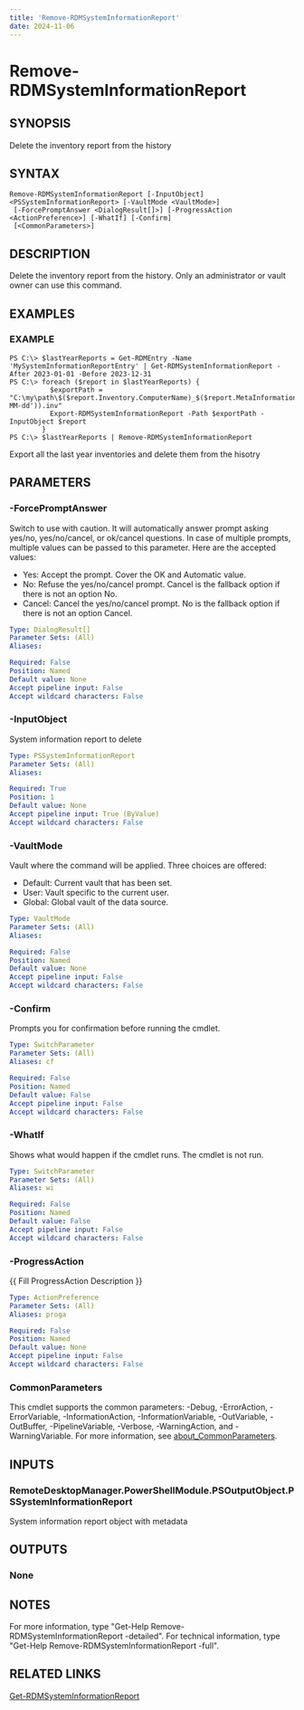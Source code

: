 ```yaml
---
title: 'Remove-RDMSystemInformationReport'
date: 2024-11-06
---
```



# Remove-RDMSystemInformationReport

## SYNOPSIS
Delete the inventory report from the history

## SYNTAX

```
Remove-RDMSystemInformationReport [-InputObject] <PSSystemInformationReport> [-VaultMode <VaultMode>]
 [-ForcePromptAnswer <DialogResult[]>] [-ProgressAction <ActionPreference>] [-WhatIf] [-Confirm]
 [<CommonParameters>]
```

## DESCRIPTION
Delete the inventory report from the history.
Only an administrator or vault owner can use this command.

## EXAMPLES

### EXAMPLE
```
PS C:\> $lastYearReports = Get-RDMEntry -Name 'MySystemInformationReportEntry' | Get-RDMSystemInformationReport -After 2023-01-01 -Before 2023-12-31
PS C:\> foreach ($report in $lastYearReports) {
          $exportPath = "C:\my\path\$($report.Inventory.ComputerName)_$($report.MetaInformation.CreationDate.ToString('yyyy-MM-dd')).inv"
          Export-RDMSystemInformationReport -Path $exportPath -InputObject $report
        }
PS C:\> $lastYearReports | Remove-RDMSystemInformationReport
```

Export all the last year inventories and delete them from the hisotry

## PARAMETERS

### -ForcePromptAnswer
Switch to use with caution.
It will automatically answer prompt asking yes/no, yes/no/cancel, or ok/cancel questions.
In case of multiple prompts, multiple values can be passed to this parameter.
Here are the accepted values:
- Yes: Accept the prompt.
Cover the OK and Automatic value.
- No: Refuse the yes/no/cancel prompt.
Cancel is the fallback option if there is not an option No.
- Cancel: Cancel the yes/no/cancel prompt.
No is the fallback option if there is not an option Cancel.

```yaml
Type: DialogResult[]
Parameter Sets: (All)
Aliases:

Required: False
Position: Named
Default value: None
Accept pipeline input: False
Accept wildcard characters: False
```

### -InputObject
System information report to delete

```yaml
Type: PSSystemInformationReport
Parameter Sets: (All)
Aliases:

Required: True
Position: 1
Default value: None
Accept pipeline input: True (ByValue)
Accept wildcard characters: False
```

### -VaultMode
Vault where the command will be applied.
Three choices are offered:
- Default: Current vault that has been set.
- User: Vault specific to the current user.
- Global: Global vault of the data source.

```yaml
Type: VaultMode
Parameter Sets: (All)
Aliases:

Required: False
Position: Named
Default value: None
Accept pipeline input: False
Accept wildcard characters: False
```

### -Confirm
Prompts you for confirmation before running the cmdlet.

```yaml
Type: SwitchParameter
Parameter Sets: (All)
Aliases: cf

Required: False
Position: Named
Default value: False
Accept pipeline input: False
Accept wildcard characters: False
```

### -WhatIf
Shows what would happen if the cmdlet runs.
The cmdlet is not run.

```yaml
Type: SwitchParameter
Parameter Sets: (All)
Aliases: wi

Required: False
Position: Named
Default value: False
Accept pipeline input: False
Accept wildcard characters: False
```

### -ProgressAction
{{ Fill ProgressAction Description }}

```yaml
Type: ActionPreference
Parameter Sets: (All)
Aliases: proga

Required: False
Position: Named
Default value: None
Accept pipeline input: False
Accept wildcard characters: False
```

### CommonParameters
This cmdlet supports the common parameters: -Debug, -ErrorAction, -ErrorVariable, -InformationAction, -InformationVariable, -OutVariable, -OutBuffer, -PipelineVariable, -Verbose, -WarningAction, and -WarningVariable. For more information, see [about_CommonParameters](http://go.microsoft.com/fwlink/?LinkID=113216).

## INPUTS

### RemoteDesktopManager.PowerShellModule.PSOutputObject.PSSystemInformationReport
System information report object with metadata

## OUTPUTS

### None
## NOTES
For more information, type "Get-Help Remove-RDMSystemInformationReport -detailed".
For technical information, type "Get-Help Remove-RDMSystemInformationReport -full".

## RELATED LINKS

[Get-RDMSystemInformationReport](http://127.0.0.1:1111/docs/Get-RDMSystemInformationReport/)

